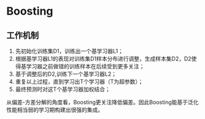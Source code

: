 # Boosting
## 工作机制
1. 先初始化训练集D1，训练出一个基学习器L1；
2. 根据基学习器L1的表现对训练集D1样本分布进行调整，生成样本集D2，D2使得基学习器之前做错的训练样本在后续受到更多关注；
3. 基于调整后的D2,训练下一个基学习器L2；
4. 重复以上过程，直到学习出T个学习器（T为超参数）；
5. 最终预测时对这T个基学习器加权结合；

从偏差-方差分解的角度看，Boosting更关注降低偏差。因此Boosting能基于泛化性能相当弱的学习期构建出很强的集成。
